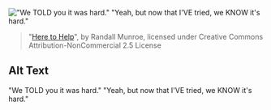 !["We TOLD you it was hard." "Yeah, but now that I'VE tried, we KNOW it's hard."](https://imgs.xkcd.com/comics/here_to_help.png)
> "[Here to Help](https://xkcd.com/1831/)", by Randall Munroe, licensed under Creative Commons Attribution-NonCommercial 2.5 License

## Alt Text
"We TOLD you it was hard." "Yeah, but now that I'VE tried, we KNOW it's hard."
